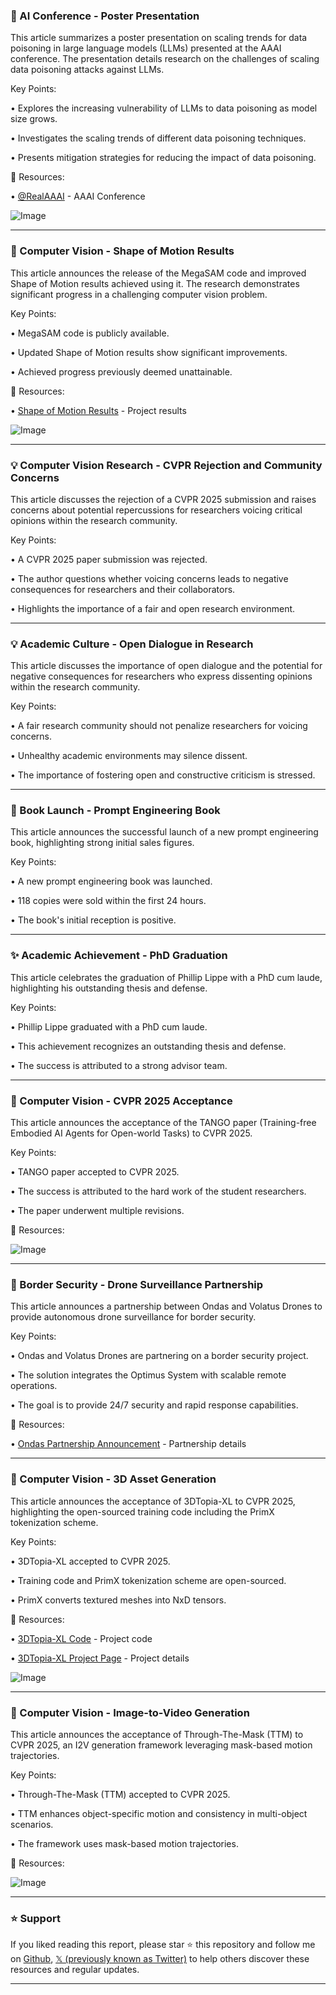 ### 🤖 AI Conference - Poster Presentation

This article summarizes a poster presentation on scaling trends for data poisoning in large language models (LLMs) presented at the AAAI conference.  The presentation details research on the challenges of scaling data poisoning attacks against LLMs.

Key Points:

• Explores the increasing vulnerability of LLMs to data poisoning as model size grows.


• Investigates the scaling trends of different data poisoning techniques.


• Presents mitigation strategies for reducing the impact of data poisoning.


🔗 Resources:

• [@RealAAAI](https://twitter.com/RealAAAI) - AAAI Conference


![Image](https://pbs.twimg.com/media/GkzB_iCXYAEkTkh?format=jpg&name=small)


---

### 🚀 Computer Vision - Shape of Motion Results

This article announces the release of the MegaSAM code and improved Shape of Motion results achieved using it.  The research demonstrates significant progress in a challenging computer vision problem.


Key Points:

• MegaSAM code is publicly available.


• Updated Shape of Motion results show significant improvements.


• Achieved progress previously deemed unattainable.


🔗 Resources:

• [Shape of Motion Results](http://shape-of-motion.github.io/results.html) - Project results


![Image](https://pbs.twimg.com/ext_tw_video_thumb/1894074339504332800/pu/img/N5OeFu_H056HE1Bg.jpg)


---

### 💡 Computer Vision Research - CVPR Rejection and Community Concerns

This article discusses the rejection of a CVPR 2025 submission and raises concerns about potential repercussions for researchers voicing critical opinions within the research community.

Key Points:

•  A CVPR 2025 paper submission was rejected.


• The author questions whether voicing concerns leads to negative consequences for researchers and their collaborators.


•  Highlights the importance of a fair and open research environment.



---

### 💡 Academic Culture -  Open Dialogue in Research

This article discusses the importance of open dialogue and the potential for negative consequences for researchers who express dissenting opinions within the research community.

Key Points:

• A fair research community should not penalize researchers for voicing concerns.


•  Unhealthy academic environments may silence dissent.


•  The importance of fostering open and constructive criticism is stressed.


---

### 🚀 Book Launch - Prompt Engineering Book

This article announces the successful launch of a new prompt engineering book, highlighting strong initial sales figures.

Key Points:

•  A new prompt engineering book was launched.


•  118 copies were sold within the first 24 hours.


•  The book's initial reception is positive.


---

### ✨ Academic Achievement - PhD Graduation

This article celebrates the graduation of Phillip Lippe with a PhD cum laude, highlighting his outstanding thesis and defense.

Key Points:

• Phillip Lippe graduated with a PhD cum laude.


•  This achievement recognizes an outstanding thesis and defense.


•  The success is attributed to a strong advisor team.


---

### 🤖 Computer Vision - CVPR 2025 Acceptance

This article announces the acceptance of the TANGO paper (Training-free Embodied AI Agents for Open-world Tasks) to CVPR 2025.

Key Points:

• TANGO paper accepted to CVPR 2025.


•  The success is attributed to the hard work of the student researchers.


•  The paper underwent multiple revisions.



🔗 Resources:

![Image](https://pbs.twimg.com/media/GkypsWFXMAAFh0M?format=jpg&name=small)


---

### 🚀 Border Security - Drone Surveillance Partnership

This article announces a partnership between Ondas and Volatus Drones to provide autonomous drone surveillance for border security.

Key Points:

• Ondas and Volatus Drones are partnering on a border security project.


•  The solution integrates the Optimus System with scalable remote operations.


•  The goal is to provide 24/7 security and rapid response capabilities.


🔗 Resources:

• [Ondas Partnership Announcement](https://ondas.com/post/ondas-and-volatus-aerospace-forge-strategic-partnership-to-elevate-border-surveillance-with-advanced…) - Partnership details


---

### 🤖 Computer Vision - 3D Asset Generation

This article announces the acceptance of 3DTopia-XL to CVPR 2025, highlighting the open-sourced training code including the PrimX tokenization scheme.

Key Points:

• 3DTopia-XL accepted to CVPR 2025.


•  Training code and PrimX tokenization scheme are open-sourced.


•  PrimX converts textured meshes into NxD tensors.


🔗 Resources:

• [3DTopia-XL Code](https://github.com/3DTopia/3DTopia-XL…) - Project code


• [3DTopia-XL Project Page](https://3dtopia.github.io/3DTopia-XL/) - Project details


![Image](https://pbs.twimg.com/ext_tw_video_thumb/1895010794137411584/pu/img/ucHahi1cs1YjZrQQ.jpg)


---

### 🤖 Computer Vision - Image-to-Video Generation

This article announces the acceptance of Through-The-Mask (TTM) to CVPR 2025, an I2V generation framework leveraging mask-based motion trajectories.

Key Points:

• Through-The-Mask (TTM) accepted to CVPR 2025.


•  TTM enhances object-specific motion and consistency in multi-object scenarios.


•  The framework uses mask-based motion trajectories.


🔗 Resources:

![Image](https://pbs.twimg.com/ext_tw_video_thumb/1876631651679195136/pu/img/EdinU-P3NKY4U-09.jpg)


---

### ⭐️ Support

If you liked reading this report, please star ⭐️ this repository and follow me on [Github](https://github.com/Drix10), [𝕏 (previously known as Twitter)](https://x.com/DRIX_10_) to help others discover these resources and regular updates.

---